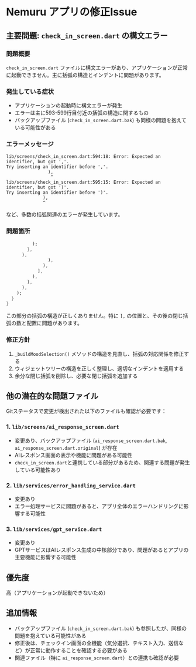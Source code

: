 # Nemuru アプリの修正Issue

## 主要問題: `check_in_screen.dart` の構文エラー

### 問題概要

`check_in_screen.dart` ファイルに構文エラーがあり、アプリケーションが正常に起動できません。主に括弧の構造とインデントに問題があります。

### 発生している症状

- アプリケーションの起動時に構文エラーが発生
- エラーは主に593-599行目付近の括弧の構造に関するもの
- バックアップファイル (`check_in_screen.dart.bak`) も同様の問題を抱えている可能性がある

### エラーメッセージ

```text
lib/screens/check_in_screen.dart:594:18: Error: Expected an identifier, but got ','.
Try inserting an identifier before ','.
                ),
                 ^
lib/screens/check_in_screen.dart:595:15: Error: Expected an identifier, but got ')'.
Try inserting an identifier before ')'.
              ),
              ^
```

など、多数の括弧関連のエラーが発生しています。

### 問題箇所

```dart
          );
        },
      ),
                ),
              ),
            ],
          ),
        ),
      ),
    );
  }
}
```

この部分の括弧の構造が正しくありません。特に `],` の位置と、その後の閉じ括弧の数と配置に問題があります。

### 修正方針

1. `_buildMoodSelection()` メソッドの構造を見直し、括弧の対応関係を修正する
2. ウィジェットツリーの構造を正しく整理し、適切なインデントを適用する
3. 余分な閉じ括弧を削除し、必要な閉じ括弧を追加する

## 他の潜在的な問題ファイル

Gitステータスで変更が検出された以下のファイルも確認が必要です：

### 1. `lib/screens/ai_response_screen.dart`

- 変更あり、バックアップファイル (`ai_response_screen.dart.bak`, `ai_response_screen.dart.original`) が存在
- AIレスポンス画面の表示や機能に問題がある可能性
- `check_in_screen.dart`と連携している部分があるため、関連する問題が発生している可能性あり

### 2. `lib/services/error_handling_service.dart`

- 変更あり
- エラー処理サービスに問題があると、アプリ全体のエラーハンドリングに影響する可能性

### 3. `lib/services/gpt_service.dart`

- 変更あり
- GPTサービスはAIレスポンス生成の中核部分であり、問題があるとアプリの主要機能に影響する可能性

## 優先度

高（アプリケーションが起動できないため）

## 追加情報

- バックアップファイル (`check_in_screen.dart.bak`) も参照したが、同様の問題を抱えている可能性がある
- 修正後は、チェックイン画面の全機能（気分選択、テキスト入力、送信など）が正常に動作することを確認する必要がある
- 関連ファイル（特に `ai_response_screen.dart`）との連携も確認が必要

